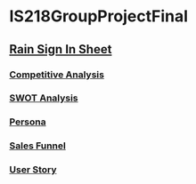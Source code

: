 # IS218GroupProjectFinal

## [Rain Sign In Sheet](RainSignInSheet.md)

### [Competitive Analysis](CompetitiveAnalysis.md)
### [SWOT Analysis](SWOT.md)
### [Persona](Persona.md)
### [Sales Funnel](SalesFunnel.md)
### [User Story](UserStories.md)
